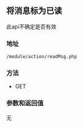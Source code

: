 <!--
 * @Author: ChenDoXiu
 * @Description: 
 * @Date: 2021-04-23 23:25:59
 * @LastEditors: ChenDoXiu
 * @LastEditTime: 2021-04-23 23:28:46
 * @FilePath: \MfunsWebApi\content\readMsg.md
-->

## 将消息标为已读

此api不确定是否有效

### 地址
```
/module/action/readMsg.php
```
### 方法
- GET
### 参数和返回值

无
